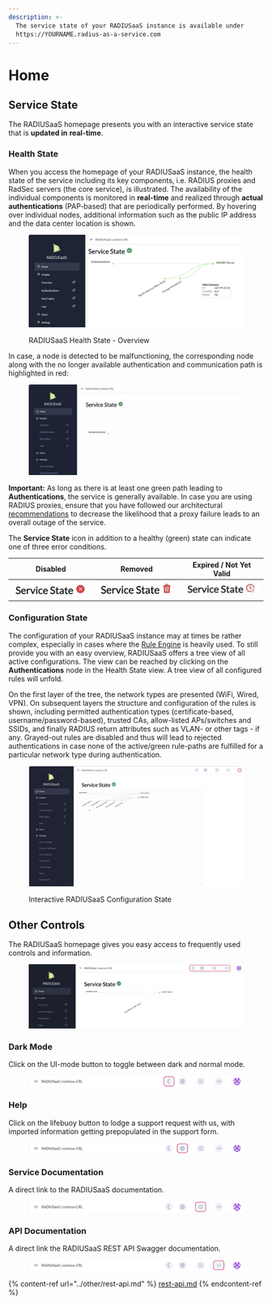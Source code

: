 ```yaml
---
description: >-
  The service state of your RADIUSaaS instance is available under
  https://YOURNAME.radius-as-a-service.com
---
```


# Home

## Service State

The RADIUSaaS homepage presents you with an interactive service state that is **updated in** **real-time**.

### Health State

When you access the homepage of your RADIUSaaS instance, the health state of the service including its key components, i.e. RADIUS proxies and RadSec servers (the core service), is illustrated. The availability of the individual components is monitored in **real-time** and realized through **actual authentications** (PAP-based) that are periodically performed.  By hovering over individual nodes, additional information such as the public IP address and the data center location is shown.

<figure><img src="../../.gitbook/assets/image (362).png" alt=""><figcaption><p>RADIUSaaS Health State - Overview</p></figcaption></figure>

In case, a node is detected to be malfunctioning, the corresponding node along with the no longer available authentication and communication path is highlighted in red:

<figure><img src="../../.gitbook/assets/ServiceState.gif" alt=""><figcaption></figcaption></figure>

**Important:** As long as there is at least one green path leading to **Authentications**, the service is generally available. In case you are using RADIUS proxies, ensure that you have followed our architectural [recommendations](settings/settings-proxy.md) to decrease the likelihood that a proxy failure leads to an overall outage of the service.&#x20;

The **Service State** icon in addition to a healthy (green) state can indicate one of three error conditions.&#x20;

| Disabled                                                                      | Removed                                                                       | Expired / Not Yet Valid                                                       |
| ----------------------------------------------------------------------------- | ----------------------------------------------------------------------------- | ----------------------------------------------------------------------------- |
| <img src="../../.gitbook/assets/image (404).png" alt="" data-size="original"> | <img src="../../.gitbook/assets/image (405).png" alt="" data-size="original"> | <img src="../../.gitbook/assets/image (406).png" alt="" data-size="original"> |

### Configuration State

The configuration of your RADIUSaaS instance may at times be rather complex, especially in cases where the [Rule Engine](insights/rule-engine.md) is heavily used. To still provide you with an easy overview, RADIUSaaS offers a tree view of all active configurations. The view can be reached by clicking on the **Authentications** node in the Health State view. A tree view of all configured rules will unfold.

On the first layer of the tree, the network types are presented (WiFi, Wired, VPN). On subsequent layers the structure and configuration of the rules is shown, including permitted authentication types (certificate-based, username/password-based), trusted CAs, allow-listed APs/switches and SSIDs, and finally RADIUS return attributes such as VLAN- or other tags - if any. Grayed-out rules are disabled and thus will lead to rejected authentications in case none of the active/green rule-paths are fulfilled for a particular network type during authentication.&#x20;

<figure><img src="../../.gitbook/assets/Transform.gif" alt=""><figcaption><p>Interactive RADIUSaaS Configuration State</p></figcaption></figure>

## Other Controls

The RADIUSaaS homepage gives you easy access to frequently used controls and information.

<figure><img src="../../.gitbook/assets/image (419).png" alt=""><figcaption></figcaption></figure>

### Dark Mode

Click on the UI-mode button to toggle between dark and normal mode.

<figure><img src="../../.gitbook/assets/image (421).png" alt=""><figcaption></figcaption></figure>

### Help

Click on the lifebuoy button to lodge a support request with us, with imported information getting prepopulated in the support form.

<figure><img src="../../.gitbook/assets/image (422).png" alt=""><figcaption></figcaption></figure>

### Service Documentation

A direct link to the RADIUSaaS documentation.

<figure><img src="../../.gitbook/assets/image (423).png" alt=""><figcaption></figcaption></figure>

### API Documentation

A direct link the RADIUSaaS REST API Swagger documentation.

<figure><img src="../../.gitbook/assets/image (424).png" alt=""><figcaption></figcaption></figure>

{% content-ref url="../other/rest-api.md" %}
[rest-api.md](../other/rest-api.md)
{% endcontent-ref %}
